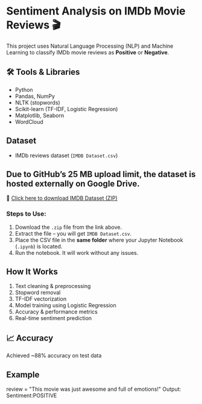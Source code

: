 # Sentiment Analysis on IMDb Movie Reviews 🎬

This project uses Natural Language Processing (NLP) and Machine Learning to classify IMDb movie reviews as **Positive** or **Negative**.

## 🛠️ Tools & Libraries
- Python
- Pandas, NumPy
- NLTK (stopwords)
- Scikit-learn (TF-IDF, Logistic Regression)
- Matplotlib, Seaborn
- WordCloud

##  Dataset
- IMDb reviews dataset (`IMDB Dataset.csv`)
## Due to GitHub’s 25 MB upload limit, the dataset is hosted externally on Google Drive.

🔗 [Click here to download IMDB Dataset (ZIP)](https://drive.google.com/file/d/1F70CNkwU1T8sYzHesC7NhSOHgHDI_HhW/view?usp=sharing)

### Steps to Use:
1. Download the `.zip` file from the link above.
2. Extract the file – you will get `IMDB Dataset.csv`.
3. Place the CSV file in the **same folder** where your Jupyter Notebook (`.ipynb`) is located.
4. Run the notebook. It will work without any issues.

##  How It Works
1. Text cleaning & preprocessing
2. Stopword removal
3. TF-IDF vectorization
4. Model training using Logistic Regression
5. Accuracy & performance metrics
6. Real-time sentiment prediction

## 📈 Accuracy
Achieved ~88% accuracy on test data

##  Example
review = "This movie was just awesome and full of emotions!"
Output: Sentiment:POSITIVE
